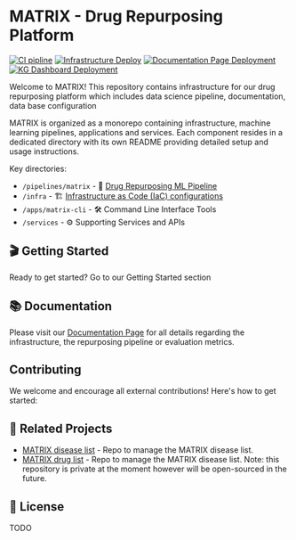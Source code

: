 # MATRIX - Drug Repurposing Platform

[![CI pipline](https://github.com/everycure-org/matrix/actions/workflows/matrix-ci.yml/badge.svg?branch=main)](https://github.com/everycure-org/matrix/actions/workflows/matrix-ci.yml)
[![Infrastructure Deploy](https://github.com/everycure-org/matrix/actions/workflows/infra-deploy.yml/badge.svg?branch=infra&event=push)](https://github.com/everycure-org/matrix/actions/workflows/infra-deploy.yml)
[![Documentation Page Deployment](https://github.com/everycure-org/matrix/actions/workflows/docs-deploy.yml/badge.svg)](https://github.com/everycure-org/matrix/actions/workflows/docs-deploy.yml)
[![KG Dashboard Deployment](https://github.com/everycure-org/matrix/actions/workflows/kg-dashboard-deploy.yml/badge.svg)](https://github.com/everycure-org/matrix/actions/workflows/kg-dashboard-deploy.yml)

Welcome to MATRIX! This repository contains infrastructure for our drug repurposing platform which includes data science pipeline, documentation, data base configuration

MATRIX is organized as a monorepo containing infrastructure, machine learning pipelines, applications and services. Each component resides in a dedicated directory with its own README providing detailed setup and usage instructions.

Key directories:
* `/pipelines/matrix` - 🧬 [Drug Repurposing ML Pipeline](docs/src/pipeline)
* `/infra` - 🏗️ [Infrastructure as Code (IaC) configurations](docs/src/infrastructure)
* `/apps/matrix-cli` - 🛠️ Command Line Interface Tools
* `/services` - ⚙️ Supporting Services and APIs

## 🎬 Getting Started
Ready to get started? Go to our Getting Started section

## 📚 Documentation
Please visit our [Documentation Page](http://docs.dev.everycure.org) for all details regarding the infrastructure, the repurposing pipeline or evaluation metrics.

## Contributing

We welcome and encourage all external contributions! Here's how to get started:

## 🔗 Related Projects

- [MATRIX disease list](https://github.com/everycure-org/matrix-disease-list) - Repo to manage the MATRIX disease list.
- [MATRIX drug list](https://github.com/everycure-org/matrix-drug-list) - Repo to manage the MATRIX disease list. Note: this repository is private at the moment however will be open-sourced in the future.

## 📄 License
TODO
